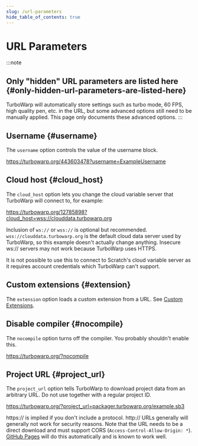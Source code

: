 ```yaml
---
slug: /url-parameters
hide_table_of_contents: true
---
```


# URL Parameters


:::note
## Only "hidden" URL parameters are listed here {#only-hidden-url-parameters-are-listed-here}
TurboWarp will automatically store settings such as turbo mode, 60 FPS, high quality pen, etc. in the URL, but some advanced options still need to be manually applied. This page only documents these advanced options.
:::


## Username {#username}

The `username` option controls the value of the username block.

https://turbowarp.org/443603478?username=ExampleUsername

## Cloud host {#cloud_host}

The `cloud_host` option lets you change the cloud variable server that TurboWarp will connect to, for example:

https://turbowarp.org/12785898?cloud_host=wss://clouddata.turbowarp.org

Inclusion of `ws://` or `wss://` is optional but recommended. `wss://clouddata.turbowarp.org` is the default cloud data server used by TurboWarp, so this example doesn't actually change anything. Insecure ws:// servers may not work because TurboWarp uses HTTPS.

It is not possible to use this to connect to Scratch's cloud variable server as it requires account credentials which TurboWarp can't support.

## Custom extensions {#extension}

The `extension` option loads a custom extension from a URL. See [Custom Extensions](/development/custom-extensions).

<!-- Commented due to possible removal -->
<!--
## `scale` {#scale}

Controls the maximum relative scale of the player when in fullscreen mode.

https://turbowarp.org/fullscreen?scale=2
-->

## Disable compiler {#nocompile}

The `nocompile` option turns off the compiler. You probably shouldn't enable this.

https://turbowarp.org/?nocompile

## Project URL {#project_url}

The `project_url` option tells TurboWarp to download project data from an arbitrary URL. Do not use together with a regular project ID.

https://turbowarp.org/?project_url=packager.turbowarp.org/example.sb3

https:// is implied if you don't include a protocol. http:// URLs generally will generally not work for security reasons. Note that the URL needs to be a direct download and must support CORS (`Access-Control-Allow-Origin: *`). [GitHub Pages](https://pages.github.com/) will do this automatically and is known to work well.
